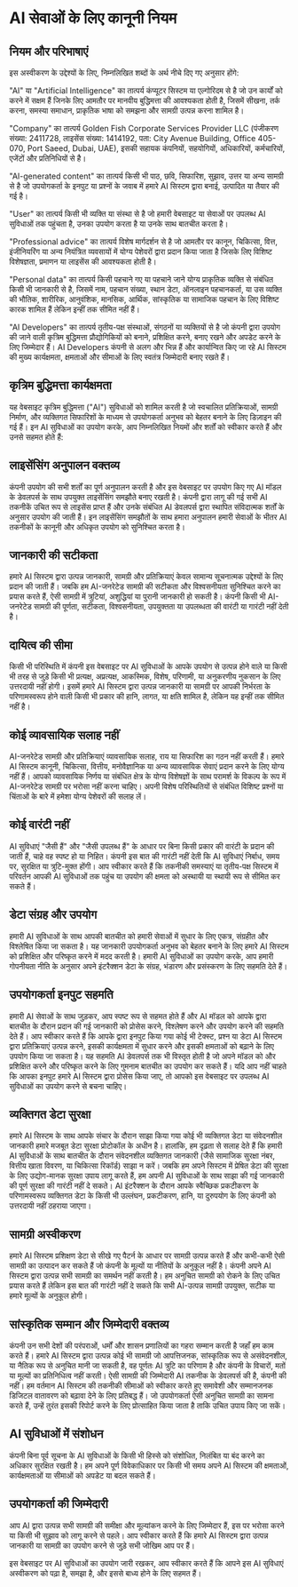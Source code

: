 # AI सेवाओं के लिए कानूनी नियम

## नियम और परिभाषाएं

इस अस्वीकरण के उद्देश्यों के लिए, निम्नलिखित शब्दों के अर्थ नीचे दिए गए अनुसार होंगे:

"AI" या "Artificial Intelligence" का तात्पर्य कंप्यूटर सिस्टम या एल्गोरिदम से है जो उन कार्यों को करने में सक्षम हैं जिनके लिए आमतौर पर मानवीय बुद्धिमत्ता की आवश्यकता होती है, जिसमें सीखना, तर्क करना, समस्या समाधान, प्राकृतिक भाषा को समझना और सामग्री उत्पन्न करना शामिल है।

"Company" का तात्पर्य Golden Fish Corporate Services Provider LLC (पंजीकरण संख्या: 2411728, लाइसेंस संख्या: 1414192, पता: City Avenue Building, Office 405-070, Port Saeed, Dubai, UAE), इसकी सहायक कंपनियों, सहयोगियों, अधिकारियों, कर्मचारियों, एजेंटों और प्रतिनिधियों से है।

"AI-generated content" का तात्पर्य किसी भी पाठ, छवि, सिफारिश, सुझाव, उत्तर या अन्य सामग्री से है जो उपयोगकर्ता के इनपुट या प्रश्नों के जवाब में हमारे AI सिस्टम द्वारा बनाई, उत्पादित या तैयार की गई है।

"User" का तात्पर्य किसी भी व्यक्ति या संस्था से है जो हमारी वेबसाइट या सेवाओं पर उपलब्ध AI सुविधाओं तक पहुंचता है, उनका उपयोग करता है या उनके साथ बातचीत करता है।

"Professional advice" का तात्पर्य विशेष मार्गदर्शन से है जो आमतौर पर कानून, चिकित्सा, वित्त, इंजीनियरिंग या अन्य नियंत्रित व्यवसायों में योग्य पेशेवरों द्वारा प्रदान किया जाता है जिसके लिए विशिष्ट विशेषज्ञता, प्रमाणन या लाइसेंस की आवश्यकता होती है।

"Personal data" का तात्पर्य किसी पहचाने गए या पहचाने जाने योग्य प्राकृतिक व्यक्ति से संबंधित किसी भी जानकारी से है, जिसमें नाम, पहचान संख्या, स्थान डेटा, ऑनलाइन पहचानकर्ता, या उस व्यक्ति की भौतिक, शारीरिक, आनुवंशिक, मानसिक, आर्थिक, सांस्कृतिक या सामाजिक पहचान के लिए विशिष्ट कारक शामिल हैं लेकिन इन्हीं तक सीमित नहीं हैं।

"AI Developers" का तात्पर्य तृतीय-पक्ष संस्थाओं, संगठनों या व्यक्तियों से है जो कंपनी द्वारा उपयोग की जाने वाली कृत्रिम बुद्धिमत्ता प्रौद्योगिकियों को बनाने, प्रशिक्षित करने, बनाए रखने और अपडेट करने के लिए जिम्मेदार हैं। AI Developers कंपनी से अलग और भिन्न हैं और कार्यान्वित किए जा रहे AI सिस्टम की मुख्य कार्यक्षमता, क्षमताओं और सीमाओं के लिए स्वतंत्र जिम्मेदारी बनाए रखते हैं।

## कृत्रिम बुद्धिमत्ता कार्यक्षमता

यह वेबसाइट कृत्रिम बुद्धिमत्ता ("AI") सुविधाओं को शामिल करती है जो स्वचालित प्रतिक्रियाओं, सामग्री निर्माण, और व्यक्तिगत सिफारिशों के माध्यम से उपयोगकर्ता अनुभव को बेहतर बनाने के लिए डिज़ाइन की गई हैं। इन AI सुविधाओं का उपयोग करके, आप निम्नलिखित नियमों और शर्तों को स्वीकार करते हैं और उनसे सहमत होते हैं:

## लाइसेंसिंग अनुपालन वक्तव्य

कंपनी उपयोग की सभी शर्तों का पूर्ण अनुपालन करती है और इस वेबसाइट पर उपयोग किए गए AI मॉडल के डेवलपर्स के साथ उपयुक्त लाइसेंसिंग समझौते बनाए रखती है। कंपनी द्वारा लागू की गई सभी AI तकनीकें उचित रूप से लाइसेंस प्राप्त हैं और उनके संबंधित AI डेवलपर्स द्वारा स्थापित संविदात्मक शर्तों के अनुसार उपयोग की जाती हैं। इन लाइसेंसिंग समझौतों के साथ हमारा अनुपालन हमारी सेवाओं के भीतर AI तकनीकों के कानूनी और अधिकृत उपयोग को सुनिश्चित करता है।

## जानकारी की सटीकता

हमारे AI सिस्टम द्वारा उत्पन्न जानकारी, सामग्री और प्रतिक्रियाएं केवल सामान्य सूचनात्मक उद्देश्यों के लिए प्रदान की जाती हैं। जबकि हम AI-जनरेटेड सामग्री की सटीकता और विश्वसनीयता सुनिश्चित करने का प्रयास करते हैं, ऐसी सामग्री में त्रुटियां, अशुद्धियां या पुरानी जानकारी हो सकती है। कंपनी किसी भी AI-जनरेटेड सामग्री की पूर्णता, सटीकता, विश्वसनीयता, उपयुक्तता या उपलब्धता की वारंटी या गारंटी नहीं देती है।

## दायित्व की सीमा

किसी भी परिस्थिति में कंपनी इस वेबसाइट पर AI सुविधाओं के आपके उपयोग से उत्पन्न होने वाले या किसी भी तरह से जुड़े किसी भी प्रत्यक्ष, अप्रत्यक्ष, आकस्मिक, विशेष, परिणामी, या अनुकरणीय नुकसान के लिए उत्तरदायी नहीं होगी। इसमें हमारे AI सिस्टम द्वारा उत्पन्न जानकारी या सामग्री पर आपकी निर्भरता के परिणामस्वरूप होने वाली किसी भी प्रकार की हानि, लागत, या क्षति शामिल है, लेकिन यह इन्हीं तक सीमित नहीं है।

## कोई व्यावसायिक सलाह नहीं

AI-जनरेटेड सामग्री और प्रतिक्रियाएं व्यावसायिक सलाह, राय या सिफारिश का गठन नहीं करती हैं। हमारे AI सिस्टम कानूनी, चिकित्सा, वित्तीय, मनोवैज्ञानिक या अन्य व्यावसायिक सेवाएं प्रदान करने के लिए योग्य नहीं हैं। आपको व्यावसायिक निर्णय या संबंधित क्षेत्र के योग्य विशेषज्ञों के साथ परामर्श के विकल्प के रूप में AI-जनरेटेड सामग्री पर भरोसा नहीं करना चाहिए। अपनी विशेष परिस्थितियों से संबंधित विशिष्ट प्रश्नों या चिंताओं के बारे में हमेशा योग्य पेशेवरों की सलाह लें।

## कोई वारंटी नहीं

AI सुविधाएं "जैसी हैं" और "जैसी उपलब्ध हैं" के आधार पर बिना किसी प्रकार की वारंटी के प्रदान की जाती हैं, चाहे वह स्पष्ट हो या निहित। कंपनी इस बात की गारंटी नहीं देती कि AI सुविधाएं निर्बाध, समय पर, सुरक्षित या त्रुटि-मुक्त होंगी। आप स्वीकार करते हैं कि तकनीकी समस्याएं या तृतीय-पक्ष सिस्टम में परिवर्तन आपकी AI सुविधाओं तक पहुंच या उपयोग की क्षमता को अस्थायी या स्थायी रूप से सीमित कर सकते हैं।

## डेटा संग्रह और उपयोग

हमारी AI सुविधाओं के साथ आपकी बातचीत को हमारी सेवाओं में सुधार के लिए एकत्र, संग्रहीत और विश्लेषित किया जा सकता है। यह जानकारी उपयोगकर्ता अनुभव को बेहतर बनाने के लिए हमारे AI सिस्टम को प्रशिक्षित और परिष्कृत करने में मदद करती है। हमारी AI सुविधाओं का उपयोग करके, आप हमारी गोपनीयता नीति के अनुसार अपने इंटरैक्शन डेटा के संग्रह, भंडारण और प्रसंस्करण के लिए सहमति देते हैं।

## उपयोगकर्ता इनपुट सहमति

हमारी AI सेवाओं के साथ जुड़कर, आप स्पष्ट रूप से सहमत होते हैं और AI मॉडल को आपके द्वारा बातचीत के दौरान प्रदान की गई जानकारी को प्रोसेस करने, विश्लेषण करने और उपयोग करने की सहमति देते हैं। आप स्वीकार करते हैं कि आपके द्वारा इनपुट किया गया कोई भी टेक्स्ट, प्रश्न या डेटा AI सिस्टम द्वारा प्रतिक्रियाएं उत्पन्न करने, इसकी कार्यक्षमता में सुधार करने और इसकी क्षमताओं को बढ़ाने के लिए उपयोग किया जा सकता है। यह सहमति AI डेवलपर्स तक भी विस्तृत होती है जो अपने मॉडल को और प्रशिक्षित करने और परिष्कृत करने के लिए गुमनाम बातचीत का उपयोग कर सकते हैं। यदि आप नहीं चाहते कि आपका इनपुट हमारे AI सिस्टम द्वारा प्रोसेस किया जाए, तो आपको इस वेबसाइट पर उपलब्ध AI सुविधाओं का उपयोग करने से बचना चाहिए।

## व्यक्तिगत डेटा सुरक्षा

हमारे AI सिस्टम के साथ आपके संचार के दौरान साझा किया गया कोई भी व्यक्तिगत डेटा या संवेदनशील जानकारी हमारे मजबूत डेटा सुरक्षा प्रोटोकॉल के अधीन है। हालांकि, हम दृढ़ता से सलाह देते हैं कि हमारी AI सुविधाओं के साथ बातचीत के दौरान संवेदनशील व्यक्तिगत जानकारी (जैसे सामाजिक सुरक्षा नंबर, वित्तीय खाता विवरण, या चिकित्सा रिकॉर्ड) साझा न करें। जबकि हम अपने सिस्टम में प्रेषित डेटा की सुरक्षा के लिए उद्योग-मानक सुरक्षा उपाय लागू करते हैं, हम अपनी AI सुविधाओं के साथ साझा की गई जानकारी की पूर्ण सुरक्षा की गारंटी नहीं दे सकते। AI इंटरैक्शन के दौरान आपके स्वैच्छिक प्रकटीकरण के परिणामस्वरूप व्यक्तिगत डेटा के किसी भी उल्लंघन, प्रकटीकरण, हानि, या दुरुपयोग के लिए कंपनी को उत्तरदायी नहीं ठहराया जाएगा।

## सामग्री अस्वीकरण

हमारे AI सिस्टम प्रशिक्षण डेटा से सीखे गए पैटर्न के आधार पर सामग्री उत्पन्न करते हैं और कभी-कभी ऐसी सामग्री का उत्पादन कर सकते हैं जो कंपनी के मूल्यों या नीतियों के अनुकूल नहीं है। कंपनी अपने AI सिस्टम द्वारा उत्पन्न सभी सामग्री का समर्थन नहीं करती है। हम अनुचित सामग्री को रोकने के लिए उचित प्रयास करते हैं लेकिन इस बात की गारंटी नहीं दे सकते कि सभी AI-उत्पन्न सामग्री उपयुक्त, सटीक या हमारे मूल्यों के अनुकूल होगी।

## सांस्कृतिक सम्मान और जिम्मेदारी वक्तव्य

कंपनी उन सभी देशों की परंपराओं, धर्मों और शासन प्रणालियों का गहरा सम्मान करती है जहाँ हम काम करते हैं। हमारे AI सिस्टम द्वारा उत्पन्न कोई भी सामग्री जो आपत्तिजनक, सांस्कृतिक रूप से असंवेदनशील, या नैतिक रूप से अनुचित मानी जा सकती है, वह पूर्णतः AI त्रुटि का परिणाम है और कंपनी के विचारों, मतों या मूल्यों का प्रतिनिधित्व नहीं करती। ऐसी सामग्री की जिम्मेदारी AI तकनीक के डेवलपर्स की है, कंपनी की नहीं। हम वर्तमान AI सिस्टम की तकनीकी सीमाओं को स्वीकार करते हुए समावेशी और सम्मानजनक डिजिटल वातावरण को बढ़ावा देने के लिए प्रतिबद्ध हैं। जो उपयोगकर्ता ऐसी अनुचित सामग्री का सामना करते हैं, उन्हें तुरंत इसकी रिपोर्ट करने के लिए प्रोत्साहित किया जाता है ताकि उचित उपाय किए जा सकें।

## AI सुविधाओं में संशोधन

कंपनी बिना पूर्व सूचना के AI सुविधाओं के किसी भी हिस्से को संशोधित, निलंबित या बंद करने का अधिकार सुरक्षित रखती है। हम अपने पूर्ण विवेकाधिकार पर किसी भी समय अपने AI सिस्टम की क्षमताओं, कार्यक्षमताओं या सीमाओं को अपडेट या बदल सकते हैं।

## उपयोगकर्ता की जिम्मेदारी

आप AI द्वारा उत्पन्न सभी सामग्री की समीक्षा और मूल्यांकन करने के लिए जिम्मेदार हैं, इस पर भरोसा करने या किसी भी सुझाव को लागू करने से पहले। आप स्वीकार करते हैं कि हमारे AI सिस्टम द्वारा उत्पन्न जानकारी या सामग्री का उपयोग करने से जुड़े सभी जोखिम आप पर हैं।

इस वेबसाइट पर AI सुविधाओं का उपयोग जारी रखकर, आप स्वीकार करते हैं कि आपने इस AI सुविधाएं अस्वीकरण को पढ़ा है, समझा है, और इससे बाध्य होने के लिए सहमत हैं।